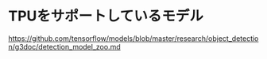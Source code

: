 # TPUをサポートしているモデル

https://github.com/tensorflow/models/blob/master/research/object_detection/g3doc/detection_model_zoo.md



